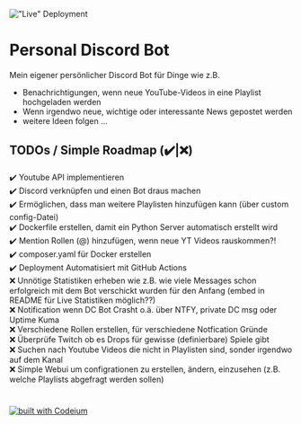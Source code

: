 !["Live" Deployment][github-ci-workflow]
 # Personal Discord Bot

Mein eigener persönlicher Discord Bot für Dinge wie z.B.
- Benachrichtigungen, wenn neue YouTube-Videos in eine Playlist hochgeladen werden
- Wenn irgendwo neue, wichtige oder interessante News gepostet werden
- weitere Ideen folgen ...

## TODOs / Simple Roadmap (✔️|❌)

✔️ Youtube API implementieren <br>
✔️ Discord verknüpfen und einen Bot draus machen <br>
✔️ Ermöglichen, dass man weitere Playlisten hinzufügen kann (über custom config-Datei) <br>
✔️ Dockerfile erstellen, damit ein Python Server automatisch erstellt wird <br>
✔️ Mention Rollen (@) hinzufügen, wenn neue YT Videos rauskommen?! <br>
✔️ composer.yaml für Docker erstellen <br>
✔️ Deployment Automatisiert mit GitHub Actions <br>
❌ Unnötige Statistiken erheben wie z.B. wie viele Messages schon erfolgreich mit dem Bot verschickt wurden für den Anfang (embed in README für Live Statistiken möglich??) <br>
❌ Notification wenn DC Bot Crasht o.ä. über NTFY, private DC msg oder Uptime Kuma <br>
❌ Verschiedene Rollen erstellen, für verschiedene Notfication Gründe <br>
❌ Überprüfe Twitch ob es Drops für gewisse (definierbare) Spiele gibt <br>
❌ Suchen nach Youtube Videos die nicht in Playlisten sind, sonder irgendwo auf dem Kanal <br>
❌ Simple Webui um configrationen zu erstellen, ändern, einzusehen (z.B. welche Playlists abgefragt werden sollen) <br>

# 
[![built with Codeium][codium-badge]][codium-url]

[github-ci-workflow]: https://github.com/Piket95/personal-discord-bot/actions/workflows/ci.yml/badge.svg
[codium-badge]: https://codeium.com/badges/main
[codium-url]: https://codeium.com
